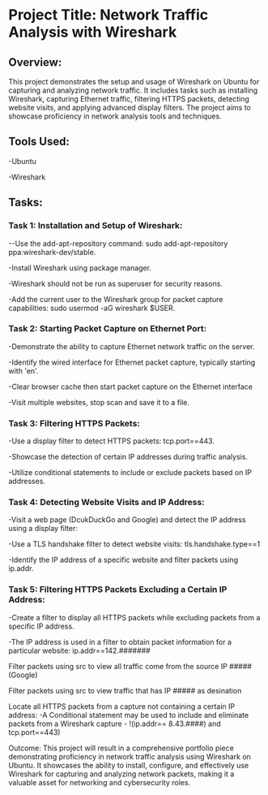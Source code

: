 # Project Title: Network Traffic Analysis with Wireshark

## Overview:
This project demonstrates the setup and usage of Wireshark on Ubuntu for capturing and analyzing network traffic. It includes tasks such as installing Wireshark, capturing Ethernet traffic, filtering HTTPS packets, detecting website visits, and applying advanced display filters. The project aims to showcase proficiency in network analysis tools and techniques.

## Tools Used:

-Ubuntu

-Wireshark

## Tasks:

### Task 1: Installation and Setup of Wireshark:

--Use the add-apt-repository command: sudo add-apt-repository ppa:wireshark-dev/stable.

-Install Wireshark using package manager.

-Wireshark should not be run as superuser for security reasons.

-Add the current user to the Wireshark group for packet capture capabilities: sudo usermod -aG wireshark $USER.


### Task 2: Starting Packet Capture on Ethernet Port:

-Demonstrate the ability to capture Ethernet network traffic on the server.

-Identify the wired interface for Ethernet packet capture, typically starting with 'en'.

-Clear browser cache then start packet capture on the Ethernet interface 

-Visit multiple websites, stop scan and save it to a file.


### Task 3: Filtering HTTPS Packets:


-Use a display filter to detect HTTPS packets: tcp.port==443.

-Showcase the detection of certain IP addresses during traffic analysis.

-Utilize conditional statements to include or exclude packets based on IP addresses.


### Task 4: Detecting Website Visits and IP Address:

-Visit a web page (DcukDuckGo and  Google) and detect the IP address using a display filter:


-Use a TLS handshake filter to detect website visits: tls.handshake.type==1

-Identify the IP address of a specific website and filter packets using ip.addr.





### Task 5: Filtering HTTPS Packets Excluding a Certain IP Address:



-Create a filter to display all HTTPS packets while excluding packets from a specific IP address.

-The IP address is used in a filter to obtain packet information for a particular website:
	ip.addr==142.####### 

 Filter packets using src to view all traffic come from the source IP ##### (Google)

Filter packets using src to view traffic that has IP ##### as desination   

Locate all HTTPS packets from a capture not containing a certain IP address:
-A Conditional statement may be used to include and eliminate packets from a Wireshark capture
	- !(ip.addr== 8.43.####) and tcp.port==443)





Outcome:
This project will result in a comprehensive portfolio piece demonstrating proficiency in network traffic analysis using Wireshark on Ubuntu. It showcases the ability to install, configure, and effectively use Wireshark for capturing and analyzing network packets, making it a valuable asset for networking and cybersecurity roles.








 




